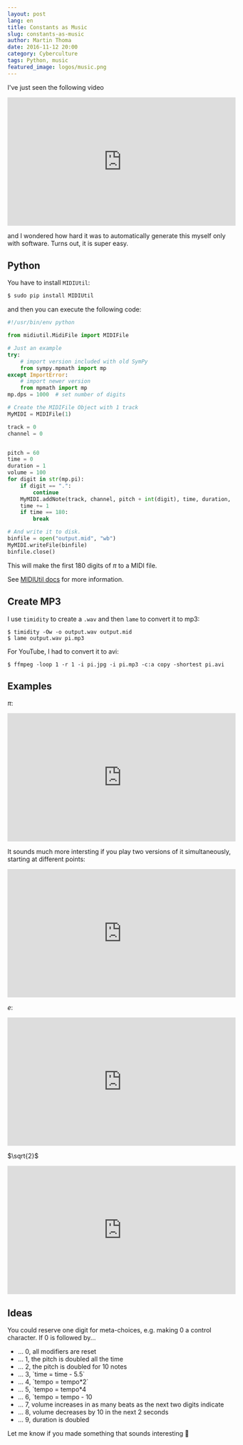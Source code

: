 ```yaml
---
layout: post
lang: en
title: Constants as Music
slug: constants-as-music
author: Martin Thoma
date: 2016-11-12 20:00
category: Cyberculture
tags: Python, music
featured_image: logos/music.png
---
```

I've just seen the following video

<iframe width="512" height="288" src="https://www.youtube-nocookie.com/embed/wK7tq7L0N8E?rel=0" frameborder="0" allowfullscreen></iframe>

and I wondered how hard it was to automatically generate this myself only with
software. Turns out, it is super easy.


## Python

You have to install `MIDIUtil`:

```bash
$ sudo pip install MIDIUtil
```

and then you can execute the following code:

```python
#!/usr/bin/env python

from midiutil.MidiFile import MIDIFile

# Just an example
try:
    # import version included with old SymPy
    from sympy.mpmath import mp
except ImportError:
    # import newer version
    from mpmath import mp
mp.dps = 1000  # set number of digits

# Create the MIDIFile Object with 1 track
MyMIDI = MIDIFile(1)

track = 0
channel = 0


pitch = 60
time = 0
duration = 1
volume = 100
for digit in str(mp.pi):
    if digit == ".":
        continue
    MyMIDI.addNote(track, channel, pitch + int(digit), time, duration, volume)
    time += 1
    if time == 180:
        break

# And write it to disk.
binfile = open("output.mid", "wb")
MyMIDI.writeFile(binfile)
binfile.close()
```

This will make the first 180 digits of $\pi$ to a MIDI file.

See [MIDIUtil docs](http://midiutil.readthedocs.io/en/latest/) for more
information.


## Create MP3

I use `timidity` to create a `.wav` and then `lame` to convert it to mp3:

```shell
$ timidity -Ow -o output.wav output.mid
$ lame output.wav pi.mp3
```

For YouTube, I had to convert it to avi:

```shell
$ ffmpeg -loop 1 -r 1 -i pi.jpg -i pi.mp3 -c:a copy -shortest pi.avi
```


## Examples

$\pi$:

<iframe width="512" height="288" src="https://www.youtube-nocookie.com/embed/FQOcFjFdFWc?rel=0" frameborder="0" allowfullscreen></iframe>

It sounds much more intersting if you play two versions of it simultaneously, starting at different points:

<iframe width="512" height="288" src="https://www.youtube-nocookie.com/embed/-rRIg95QJHc?rel=0" frameborder="0" allowfullscreen></iframe>

$e$:

<iframe width="512" height="288" src="https://www.youtube-nocookie.com/embed/URnjSCYupu4?rel=0" frameborder="0" allowfullscreen></iframe>

$\sqrt{2}$

<iframe width="512" height="288" src="https://www.youtube-nocookie.com/embed/DKPSRozxUHA?rel=0" frameborder="0" allowfullscreen></iframe>

## Ideas

You could reserve one digit for meta-choices, e.g. making 0 a control character.
If 0 is followed by...

<ul>
     <li>... 0, all modifiers are reset</li>
     <li>... 1, the pitch is doubled all the time</li>
     <li>... 2, the pitch is doubled for 10 notes</li>
     <li>... 3, `time = time - 5.5`</li>
     <li>... 4, `tempo = tempo*2`</li>
     <li>... 5, `tempo = tempo*4</li>
     <li>... 6, `tempo = tempo - 10</li>
     <li>... 7, volume increases in as many beats as the next two digits indicate</li>
     <li>... 8, volume decreases by 10 in the next 2 seconds</li>
     <li>... 9, duration is doubled</li>
 </ul>

Let me know if you made something that sounds interesting 🙂
